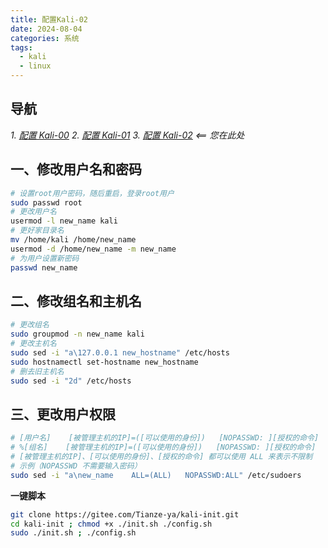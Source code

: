 ```yaml
---
title: 配置Kali-02
date: 2024-08-04
categories: 系统
tags:
  - kali
  - linux
---
```

## 导航
*1. [配置 Kali-00](https://tianze-ya.github.io/blog/system/linux/kali/kali-config-00/)*
*2. [配置 Kali-01](https://tianze-ya.github.io/blog/system/linux/kali/kali-config-01/)*
*3. [配置 Kali-02](https://tianze-ya.github.io/blog/system/linux/kali/kali-config-02/)                     <== 您在此处*

## 一、修改用户名和密码

```bash
# 设置root用户密码，随后重启，登录root用户
sudo passwd root
# 更改用户名
usermod -l new_name kali
# 更好家目录名
mv /home/kali /home/new_name
usermod -d /home/new_name -m new_name
# 为用户设置新密码
passwd new_name
```

## 二、修改组名和主机名
```bash
# 更改组名
sudo groupmod -n new_name kali
# 更改主机名
sudo sed -i "a\127.0.0.1 new_hostname" /etc/hosts
sudo hostnamectl set-hostname new_hostname
# 删去旧主机名
sudo sed -i "2d" /etc/hosts
```

## 三、更改用户权限
```bash
# [用户名]    [被管理主机的IP]=([可以使用的身份])   [NOPASSWD: ][授权的命令]
# %[组名]    [被管理主机的IP]=([可以使用的身份])   [NOPASSWD: ][授权的命令]
# [被管理主机的IP]、[可以使用的身份]、[授权的命令] 都可以使用 ALL 来表示不限制
# 示例（NOPASSWD 不需要输入密码）
sudo sed -i "a\new_name    ALL=(ALL)   NOPASSWD:ALL" /etc/sudoers
```

**一键脚本**
```bash
git clone https://gitee.com/Tianze-ya/kali-init.git
cd kali-init ; chmod +x ./init.sh ./config.sh
sudo ./init.sh ; ./config.sh
```
